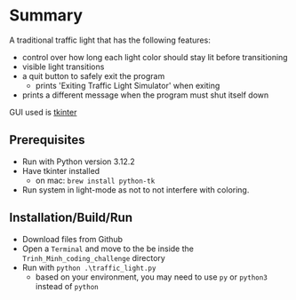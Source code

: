 # Summary
A traditional traffic light that has the following features:
- control over how long each light color should stay lit before transitioning
- visible light transitions
- a quit button to safely exit the program
    - prints 'Exiting Traffic Light Simulator' when exiting
- prints a different message when the program must shut itself down

GUI used is [tkinter](https://docs.python.org/3/library/tkinter.html)

## Prerequisites
- Run with Python version 3.12.2
- Have tkinter installed
    - on mac: `brew install python-tk`
- Run system in light-mode as not to not interfere with coloring. 

## Installation/Build/Run
- Download files from Github
- Open a `Terminal` and move to the be inside the `Trinh_Minh_coding_challenge` directory
- Run with `python .\traffic_light.py`
    - based on your environment, you may need to use `py` or `python3` instead of `python`
